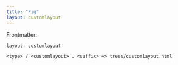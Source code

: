 ```yaml
---
title: "Fig"
layout: customlayout
---
```



Frontmatter:
```
layout: customlayout
```

```
<type> / <customlayout> . <suffix> => trees/customlayout.html
```
